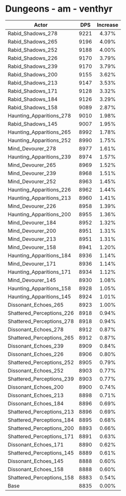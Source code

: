 # Dungeons - am - venthyr
| Actor | DPS | Increase |
|---|:---:|:---:|
|Rabid_Shadows_278|9221|4.37%|
|Rabid_Shadows_265|9196|4.09%|
|Rabid_Shadows_252|9188|4.00%|
|Rabid_Shadows_226|9170|3.79%|
|Rabid_Shadows_239|9170|3.79%|
|Rabid_Shadows_200|9155|3.62%|
|Rabid_Shadows_213|9147|3.53%|
|Rabid_Shadows_171|9128|3.32%|
|Rabid_Shadows_184|9126|3.29%|
|Rabid_Shadows_158|9089|2.87%|
|Haunting_Apparitions_278|9010|1.98%|
|Rabid_Shadows_145|9007|1.95%|
|Haunting_Apparitions_265|8992|1.78%|
|Haunting_Apparitions_252|8990|1.75%|
|Mind_Devourer_278|8977|1.61%|
|Haunting_Apparitions_239|8974|1.57%|
|Mind_Devourer_265|8969|1.52%|
|Mind_Devourer_239|8968|1.51%|
|Mind_Devourer_252|8963|1.45%|
|Haunting_Apparitions_226|8962|1.44%|
|Haunting_Apparitions_213|8960|1.41%|
|Mind_Devourer_226|8958|1.39%|
|Haunting_Apparitions_200|8955|1.36%|
|Mind_Devourer_184|8952|1.32%|
|Mind_Devourer_200|8951|1.31%|
|Mind_Devourer_213|8951|1.31%|
|Mind_Devourer_158|8941|1.20%|
|Haunting_Apparitions_184|8936|1.14%|
|Mind_Devourer_171|8936|1.14%|
|Haunting_Apparitions_171|8934|1.12%|
|Mind_Devourer_145|8930|1.08%|
|Haunting_Apparitions_158|8928|1.05%|
|Haunting_Apparitions_145|8924|1.01%|
|Dissonant_Echoes_265|8923|1.00%|
|Shattered_Perceptions_226|8918|0.94%|
|Shattered_Perceptions_278|8918|0.94%|
|Dissonant_Echoes_278|8912|0.87%|
|Shattered_Perceptions_265|8912|0.87%|
|Dissonant_Echoes_239|8909|0.84%|
|Dissonant_Echoes_226|8906|0.80%|
|Shattered_Perceptions_252|8905|0.79%|
|Dissonant_Echoes_252|8903|0.77%|
|Shattered_Perceptions_239|8903|0.77%|
|Dissonant_Echoes_200|8900|0.74%|
|Dissonant_Echoes_213|8898|0.71%|
|Dissonant_Echoes_184|8896|0.69%|
|Shattered_Perceptions_213|8896|0.69%|
|Shattered_Perceptions_184|8895|0.68%|
|Shattered_Perceptions_200|8893|0.66%|
|Shattered_Perceptions_171|8891|0.63%|
|Dissonant_Echoes_171|8890|0.62%|
|Shattered_Perceptions_145|8889|0.61%|
|Dissonant_Echoes_145|8888|0.60%|
|Dissonant_Echoes_158|8888|0.60%|
|Shattered_Perceptions_158|8883|0.54%|
|Base|8835|0.00%|
